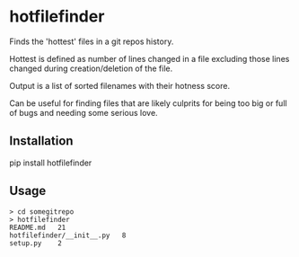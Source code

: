 hotfilefinder
=============

Finds the 'hottest' files in a git repos history.

Hottest is defined as number of lines changed in a file excluding those lines
changed during creation/deletion of the file.

Output is a list of sorted filenames with their hotness score.

Can be useful for finding files that are likely culprits for being too big or
full of bugs and needing some serious love.

Installation
------------

pip install hotfilefinder

Usage
-----

    > cd somegitrepo
    > hotfilefinder
    README.md 	21
    hotfilefinder/__init__.py 	8
    setup.py 	2


